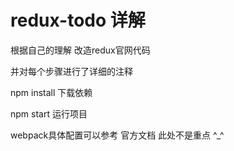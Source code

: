 # redux-todo 详解 
  
  根据自己的理解 改造redux官网代码
 
  并对每个步骤进行了详细的注释  
  
  npm install  下载依赖

  npm start 运行项目
 
   webpack具体配置可以参考 官方文档  此处不是重点 ^_^ 
